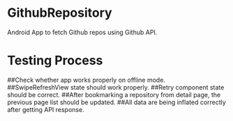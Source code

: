 # GithubRepository
Android App to fetch Github repos using Github API.

# Testing Process
##Check whether app works properly on offline mode.
##SwipeRefreshView state should work properly.
##Retry component state should be correct.
##After bookmarking a repository from detail page, the previous page list should be updated.
##All data are being inflated correctly after getting API response.
